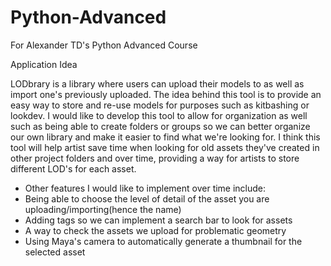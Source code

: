 # Python-Advanced
For Alexander TD's Python Advanced Course


Application Idea

LODbrary is a library where users can upload their models to as well as import one's previously uploaded. The idea behind this tool is to provide an easy way to store and re-use models for purposes such as kitbashing or lookdev. I would like to develop this tool to allow for organization as well such as being able to create folders or groups so we can better organize our own library and make it easier to find what we're looking for. I think this tool will help artist save time when looking for old assets they've created in other project folders and over time, providing a way for artists to store different LOD's for each asset.

- Other features I would like to implement over time include:
- Being able to choose the level of detail of the asset you are uploading/importing(hence the name)
- Adding tags so we can implement a search bar to look for assets
- A way to check the assets we upload for problematic geometry
- Using Maya's camera to automatically generate a thumbnail for the selected asset

